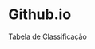 # Github.io

<a href="https://rafaelcastrobr.github.io/ImersaoAlura-Dev/aula_5/tabela_classificacao/">Tabela de Classificação</a>
